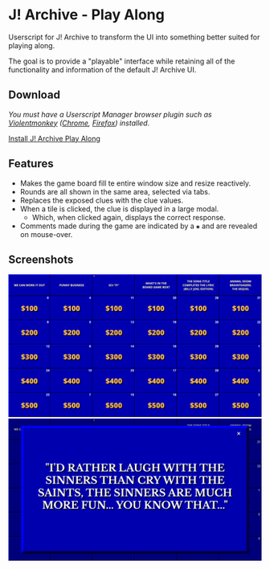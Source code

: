 # J! Archive - Play Along

Userscript for J! Archive to transform the UI into something better suited for playing along.

The goal is to provide a "playable" interface while retaining all of the functionality and information of the default J! Archive UI.

## Download

*You must have a Userscript Manager browser plugin such as [Violentmonkey](https://violentmonkey.github.io/) ([Chrome](https://chrome.google.com/webstore/detail/violent-monkey/jinjaccalgkegednnccohejagnlnfdag), [Firefox](https://addons.mozilla.org/firefox/addon/violentmonkey/)) installed.*

[Install J! Archive Play Along](https://github.com/NickPancakes/j-archive-play-along/raw/refs/heads/main/dist/j-archive-play-along.user.js)

## Features

- Makes the game board fill te entire window size and resize reactively.
- Rounds are all shown in the same area, selected via tabs.
- Replaces the exposed clues with the clue values.
- When a tile is clicked, the clue is displayed in a large modal.
  - Which, when clicked again, displays the correct response.
- Comments made during the game are indicated by a `✱` and are revealed on mouse-over.

## Screenshots

![Screenshot of a Round board using j! Archive Play Along.](/assets/screenshots/board.png)
![Screenshot of a Clue using j! Archive Play Along.](/assets/screenshots/clue.png)
